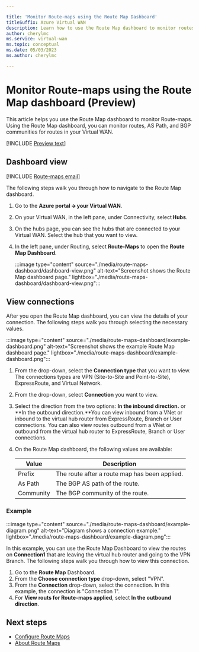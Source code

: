 ```yaml
---

title: 'Monitor Route-maps using the Route Map Dashboard'
titleSuffix: Azure Virtual WAN
description: Learn how to use the Route Map dashboard to monitor routes, AS Path, and BGP communities.
author: cherylmc
ms.service: virtual-wan
ms.topic: conceptual
ms.date: 05/03/2023
ms.author: cherylmc

---
```

# Monitor Route-maps using the Route Map dashboard (Preview)

This article helps you use the Route Map dashboard to monitor Route-maps. Using the Route Map dashboard, you can monitor routes, AS Path, and BGP communities for routes in your Virtual WAN.

[!INCLUDE [Preview text](../../includes/virtual-wan-route-maps-preview.md)]

## Dashboard view

[!INCLUDE [Route-maps email](../../includes/virtual-wan-route-maps-preview-email.md)]

The following steps walk you through how to navigate to the Route Map dashboard.

1. Go to the **Azure portal -> your Virtual WAN**.
1. On your Virtual WAN, in the left pane, under Connectivity, select **Hubs**.
1. On the hubs page, you can see the hubs that are connected to your Virtual WAN. Select the hub that you want to view.
1. In the left pane, under Routing, select **Route-Maps** to open the **Route Map Dashboard**.

   :::image type="content" source="./media/route-maps-dashboard/dashboard-view.png" alt-text="Screenshot shows the Route Map dashboard page." lightbox="./media/route-maps-dashboard/dashboard-view.png":::

## View connections

After you open the Route Map dashboard, you can view the details of your connection. The following steps walk you through selecting the necessary values.

:::image type="content" source="./media/route-maps-dashboard/example-dashboard.png" alt-text="Screenshot shows the example Route Map dashboard page." lightbox="./media/route-maps-dashboard/example-dashboard.png":::

1. From the drop-down, select the **Connection type** that you want to view. The connections types are VPN (Site-to-Site and Point-to-Site), ExpressRoute, and Virtual Network.
1. From the drop-down, select **Connection** you want to view.
1. Select the direction from the two options: **In the inbound direction.** or **In the outbound direction.**You can view inbound from a VNet or inbound to the virtual hub router from ExpressRoute, Branch or User connections. You can also view routes outbound from a VNet or outbound from the virtual hub router to ExpressRoute, Branch or User connections.
1. On the Route Map dashboard, the following values are available:

   |Value | Description|
   |---|---|
   | Prefix | The route after a route map has been applied.|
   | As Path | The BGP AS path of the route.|
   | Community | The BGP community of the route.|

### Example

:::image type="content" source="./media/route-maps-dashboard/example-diagram.png" alt-text="Diagram shows a connection example." lightbox="./media/route-maps-dashboard/example-diagram.png":::

In this example, you can use the Route Map Dashboard to view the routes on **Connection1** that are leaving the virtual hub router and going to the VPN Branch. The following steps walk you through how to view this connection.

1. Go to the **Route Map** Dashboard.
1. From the **Choose connection type** drop-down, select "VPN".
1. From the **Connection** drop-down, select the connection. In this example, the connection is "Connection 1".
1. For **View routs for Route-maps applied**, select **In the outbound direction**.

## Next steps

* [Configure Route Maps](route-maps-how-to.md)
* [About Route Maps](route-maps-about.md)